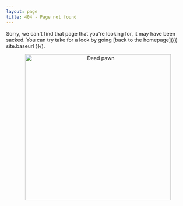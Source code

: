 ```yaml
---
layout: page
title: 404 - Page not found
---
```


Sorry, we can't find that page that you're looking for, it may have been sacked.  You can try take for a look by going [back to the homepage]({{ site.baseurl }}/).


<center><a href="{{ site.baseurl }}/"><img src="{{ site.baseurl }}/images/404.jpg" alt="Dead pawn" style="width: 400px;"/></a></center>
